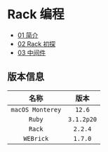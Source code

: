 # Rack 编程


* [01 简介](./ch01)
* [02 Rack 初探](./ch02)
* [03 中间件](./ch03)

## 版本信息

名称 | 版本
:---: | :---:
`macOS Monterey` | `12.6`
`Ruby` | `3.1.2p20`
`Rack` | `2.2.4`
`WEBrick` | `1.7.0`
